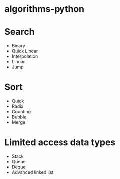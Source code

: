 # algorithms-python

# Search

- Binary
- Quick Linear
- Interpolation
- Linear
- Jump

# Sort

- Quick
- Radix
- Counting
- Bubble
- Merge

# Limited access data types

- Stack
- Queue
- Deque
- Advanced linked list
